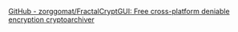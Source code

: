 
[GitHub - zorggomat/FractalCryptGUI: Free cross-platform deniable encryption cryptoarchiver](https://github.com/zorggomat/FractalCryptGUI)
